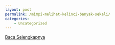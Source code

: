 ```yaml
---
layout: post
permalink: /mimpi-melihat-kelinci-banyak-sekali/
categories:
    - Uncategorized
---
```


[Baca Selengkapnya](/07)